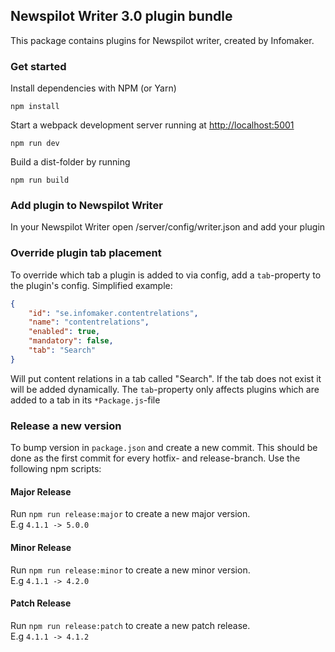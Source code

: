 ## Newspilot Writer 3.0 plugin bundle
This package contains plugins for Newspilot writer, created by Infomaker.


### Get started
Install dependencies with NPM (or Yarn)
```
npm install
```

Start a webpack development server running at [http://localhost:5001](localhost:5001)
```
npm run dev
```

Build a dist-folder by running
```
npm run build
```

### Add plugin to Newspilot Writer
In your Newspilot Writer open /server/config/writer.json and add your plugin

### Override plugin tab placement
To override which tab a plugin is added to via config, add a `tab`-property to the plugin's config.
Simplified example:
```json
{
    "id": "se.infomaker.contentrelations",
    "name": "contentrelations",
    "enabled": true,
    "mandatory": false,
    "tab": "Search"
}
```
Will put content relations in a tab called "Search". If the tab does not exist it will be added dynamically.
The `tab`-property only affects plugins which are added to a tab in its `*Package.js`-file

### Release a new version
To bump version in `package.json` and create a new commit. This should be done
as the first commit for every hotfix- and release-branch.
Use the following npm scripts:

#### Major Release
Run `npm run release:major` to create a new major version.  
E.g `4.1.1 -> 5.0.0`

#### Minor Release
Run `npm run release:minor` to create a new minor version.  
E.g `4.1.1 -> 4.2.0`

#### Patch Release
Run `npm run release:patch` to create a new patch release.  
E.g `4.1.1 -> 4.1.2`
